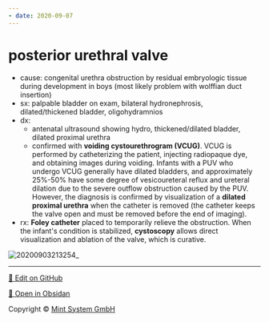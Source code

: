 ```yaml
---
- date: 2020-09-07
---
```


# posterior urethral valve

<!-- posterior urethral valve cause, sx, dx, rx -->

- cause: congenital urethra obstruction by residual embryologic tissue during development in boys (most likely problem with wolffian duct insertion)
- sx: palpable bladder on exam, bilateral hydronephrosis, dilated/thickened bladder, oligohydramnios
- dx:
	- antenatal ultrasound showing hydro, thickened/dilated bladder, dilated proximal urethra
	- confirmed with **voiding cystourethrogram (VCUG)**. VCUG is performed by catheterizing the patient, injecting radiopaque dye, and obtaining images during voiding.  Infants with a PUV who undergo VCUG generally have dilated bladders, and approximately 25%-50% have some degree of vesicoureteral reflux and ureteral dilation due to the severe outflow obstruction caused by the PUV.  However, the diagnosis is confirmed by visualization of a **dilated proximal urethra** when the catheter is removed (the catheter keeps the valve open and must be removed before the end of imaging).
- rx: **Foley catheter** placed to temporarily relieve the obstruction.  When the infant's condition is stabilized, **cystoscopy** allows direct visualization and ablation of the valve, which is curative.

![20200903213254_](https://photos.thisispiggy.com/file/wikiFiles/20200903213254_.png)


<hr>

[📝 Edit on GitHub](https://github.com/Mint-System/Knowledge/blob/master/posterior%20urethral%20valve.md)

[📂 Open in Obsidan](obsidian://open?vault=Knowledge%20Mint%20System&file=posterior%20urethral%20valve.md ':target=_self')

<footer>Copyright © <a href="https://www.mint-system.ch/">Mint System GmbH</a></footer>